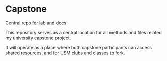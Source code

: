 # Capstone
Central repo for lab and docs

This repository serves as a central location for all methods and files related my university capstone project. 

It will operate as a place where both capstone participants can access shared resources, and for USM clubs and classes to fork.
